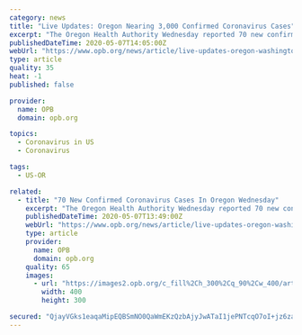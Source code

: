 ```yaml
---
category: news
title: "Live Updates: Oregon Nearing 3,000 Confirmed Coronavirus Cases"
excerpt: "The Oregon Health Authority Wednesday reported 70 new confirmed coronavirus cases, bringing the state’s total to 2,916 known cases. Health officials also reported seven new presumptive cases. Presumptive cases are people who have not tested positive but have coronavirus symptoms and have had close contact with a confirmed case."
publishedDateTime: 2020-05-07T14:05:00Z
webUrl: "https://www.opb.org/news/article/live-updates-oregon-washington-coronavirus-covid-19-may-7/"
type: article
quality: 35
heat: -1
published: false

provider:
  name: OPB
  domain: opb.org

topics:
  - Coronavirus in US
  - Coronavirus

tags:
  - US-OR

related:
  - title: "70 New Confirmed Coronavirus Cases In Oregon Wednesday"
    excerpt: "The Oregon Health Authority Wednesday reported 70 new confirmed coronavirus cases, bringing the state’s total to 2,916 known cases. Health officials also reported seven new presumptive cases. Presumptive cases are people who have not tested positive but have coronavirus symptoms and have had close contact with a confirmed case."
    publishedDateTime: 2020-05-07T13:49:00Z
    webUrl: "https://www.opb.org/news/article/live-updates-oregon-washington-coronavirus-covid-19-may-6/"
    type: article
    provider:
      name: OPB
      domain: opb.org
    quality: 65
    images:
      - url: "https://images2.opb.org/c_fill%2Ch_300%2Cq_90%2Cw_400/artboard_1_copy_5__1_.png"
        width: 400
        height: 300

secured: "QjayVGks1eaqaMipEQBSmNO0QaWmEKzQzbAjyJwATaI1jePNTcqO7oI+jz6zaGCrdrLtgds59CNRjrb3voWaeMg5ivswDfmhDPwOW0ak5nevVc2KUcVmGqzi+xS5ZDP7KMjAA+pWLr/EXqe+sY+q6mSbMBQ8QtNPAyqsBPYG25/t1+4UB7iO1JnonRDti7TpJsKAGnDas5Ep8I4lqjty2PMD4HVdDF/0DwSLHvBc+8xNqxCR8a/EIHDC5jsAg0OokPWQSx7v5dzq+5HjMBl1RSMjeAcCjGYh1mbchOrl88ALN3GjRjKVZ7PIZJobZv/JOzsY5++ox0ZfFNHdDdJXNx//styLuFWwo0KgSkpALvu7rGooiOGVmRxTj48dQSk5hLm+srGpOprgUcWQMAYZfehiH1aqz3b2MmDHs/Yd2iPYWJQ2TvXVOcSpYuQRiaMxvLBA28KdbhFm17LmOOPwINJRQr3SwVf0C7ZgWs+IKe8=;7iLqfiG46glvwG8JixM0cQ=="
---
```


